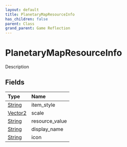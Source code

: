 ```yaml
---
layout: default
title: PlanetaryMapResourceInfo
has_children: false
parent: Class
grand_parent: Game Reflection
---
```

# PlanetaryMapResourceInfo
Description 

## Fields
| Type | Name |
|:-------------|:--------------|
| [String](/game-reflection/components/string.md) | item_style |
| [Vector2](/game-reflection/classes/vector2.md) | scale |
| [String](/game-reflection/components/string.md) | resource_value |
| [String](/game-reflection/components/string.md) | display_name |
| [String](/game-reflection/components/string.md) | icon |
